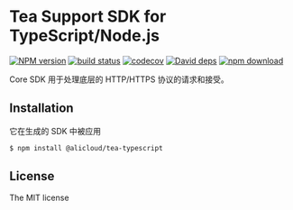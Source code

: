 # Tea Support SDK for TypeScript/Node.js

[![NPM version][npm-image]][npm-url]
[![build status][travis-image]][travis-url]
[![codecov][cov-image]][cov-url]
[![David deps][david-image]][david-url]
[![npm download][download-image]][download-url]

[npm-image]: https://img.shields.io/npm/v/@alicloud/tea-typescript.svg?style=flat-square
[npm-url]: https://npmjs.org/package/@alicloud/tea-typescript
[travis-image]: https://img.shields.io/travis/aliyun/tea-typescript.svg?style=flat-square
[travis-url]: https://travis-ci.org/aliyun/tea-typescript
[cov-image]: https://codecov.io/gh/aliyun/tea-typescript/branch/master/graph/badge.svg
[cov-url]: https://codecov.io/gh/aliyun/tea-typescript
[david-image]: https://img.shields.io/david/aliyun/tea-typescript.svg?style=flat-square
[david-url]: https://david-dm.org/aliyun/tea-typescript
[download-image]: https://img.shields.io/npm/dm/@alicloud/tea-typescript.svg?style=flat-square
[download-url]: https://npmjs.org/package/@alicloud/tea-typescript

Core SDK 用于处理底层的 HTTP/HTTPS 协议的请求和接受。

## Installation

它在生成的 SDK 中被应用

```bash
$ npm install @alicloud/tea-typescript
```

## License
The MIT license
